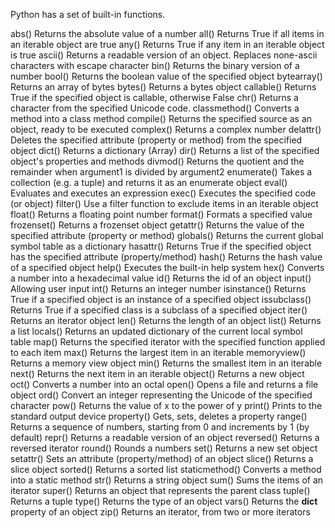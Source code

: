Python has a set of built-in functions.

abs()	        Returns the absolute value of a number
all()	        Returns True if all items in an iterable object are true
any()	        Returns True if any item in an iterable object is true
ascii()	        Returns a readable version of an object. Replaces none-ascii characters with escape character
bin()	        Returns the binary version of a number
bool()	        Returns the boolean value of the specified object
bytearray()	    Returns an array of bytes
bytes()	        Returns a bytes object
callable()	    Returns True if the specified object is callable, otherwise False
chr()	        Returns a character from the specified Unicode code.
classmethod()	Converts a method into a class method
compile()	    Returns the specified source as an object, ready to be executed
complex()	    Returns a complex number
delattr()	    Deletes the specified attribute (property or method) from the specified object
dict()	        Returns a dictionary (Array)
dir()	        Returns a list of the specified object's properties and methods
divmod()	    Returns the quotient and the remainder when argument1 is divided by argument2
enumerate()	    Takes a collection (e.g. a tuple) and returns it as an enumerate object
eval()	        Evaluates and executes an expression
exec()	        Executes the specified code (or object)
filter()	    Use a filter function to exclude items in an iterable object
float()	        Returns a floating point number
format()	    Formats a specified value
frozenset()	    Returns a frozenset object
getattr()	    Returns the value of the specified attribute (property or method)
globals()	    Returns the current global symbol table as a dictionary
hasattr()	    Returns True if the specified object has the specified attribute (property/method)
hash()	        Returns the hash value of a specified object
help()	        Executes the built-in help system
hex()	        Converts a number into a hexadecimal value
id()	        Returns the id of an object
input()	        Allowing user input
int()	        Returns an integer number
isinstance()	Returns True if a specified object is an instance of a specified object
issubclass()	Returns True if a specified class is a subclass of a specified object
iter()	        Returns an iterator object
len()	        Returns the length of an object
list()	        Returns a list
locals()	    Returns an updated dictionary of the current local symbol table
map()	        Returns the specified iterator with the specified function applied to each item
max()	        Returns the largest item in an iterable
memoryview()	Returns a memory view object
min()	        Returns the smallest item in an iterable
next()	        Returns the next item in an iterable
object()	    Returns a new object
oct()	        Converts a number into an octal
open()	        Opens a file and returns a file object
ord()	        Convert an integer representing the Unicode of the specified character
pow()	        Returns the value of x to the power of y
print()     	Prints to the standard output device
property()	    Gets, sets, deletes a property
range()	        Returns a sequence of numbers, starting from 0 and increments by 1 (by default)
repr()	        Returns a readable version of an object
reversed()	    Returns a reversed iterator
round()	        Rounds a numbers
set()	        Returns a new set object
setattr()	    Sets an attribute (property/method) of an object
slice()	        Returns a slice object
sorted()	    Returns a sorted list
staticmethod()	Converts a method into a static method
str()	        Returns a string object
sum()	        Sums the items of an iterator
super()	        Returns an object that represents the parent class
tuple()	        Returns a tuple
type()	        Returns the type of an object
vars()	        Returns the __dict__ property of an object
zip()	        Returns an iterator, from two or more iterators

